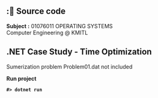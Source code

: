 ## :📄 Source code
**Subject :** 01076011 OPERATING SYSTEMS <br> Computer Engineering @ KMITL

## .NET Case Study - Time Optimization
Sumerization problem 
Problem01.dat not included

<b>Run project<b>
```
#> dotnet run
```

## 